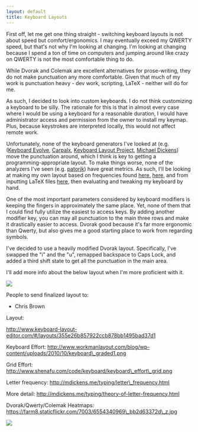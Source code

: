 ```yaml
---
layout: default
title: Keyboard Layouts
---
```


First off, let me get one thing straight - switching keyboard layouts is not
about speed but comfort/ergonomics. I may eventually exceed my QWERTY speed,
but that's not why I'm looking at changing. I'm looking at changing because I
spend a ton of time on computers and jumping around like crazy on QWERTY is not
the most comfortable thing to do.

While Dvorak and Colemak are excellent alternatives for prose-writing, they do
not make punctuation any more comfortable. Given that much of my work is
punctuation heavy - dev work, scripting, LaTeX - neither will do for me.

As such, I decided to look into custom keyboards. I do not think customizing a
keyboard to be silly. The rationale for this is that in almost every case where
I would be using a keyboard for a reasonable duration, I would have
administrator access and permission from the owner to install my keymap. Plus,
because keystrokes are interpreted locally, this would not affect remote work.

Unfortunately, none of the keyboard generators I've looked at (e.g. ([Keyboard
Evolve](http://www.michaelcapewell.com/programming/keyboardevolve.htm),
[Carpalx](http://mkweb.bcgsc.ca/carpalx/), [Keyboard Layout
Project](http://mathematicalmulticore.wordpress.com/the-keyboard-layout-project/),
[Michael Dickens](https://github.com/michaeldickens/Typing)) move the
punctuation around, which I think is key to getting a programming-appropriate
layout. To make things worse, none of the analyzers I've seen (e.g.
[patorjk](http://patorjk.com/keyboard-layout-analyzer/#/main)) have great
metrics. As such, I'll be looking at making my own layout based on frequencies
found [here](http://xahlee.info/comp/computer_language_char_distribution.html),
[here](http://www.mahdiyusuf.com/post/9947002105/most-pressed-keys-and-programming-syntaxes-2),
and from inputting LaTeX files
[here](http://www.patrick-wied.at/projects/heatmap-keyboard/), then evaluating
and tweaking my keyboard by hand.

One of the most important parameters considered by keyboard modifiers is
keeping the fingers in approximately the same place. Yet, none of them that I
could find fully utilize the easiest to access keys. By adding another modifier
key, you can may all punctuation to the main three rows and make it drastically
easier to access. Dvorak good because it's far more ergonomic than Qwerty, but
also gives me a good starting place to work from regarding symbols.

I've decided to use a heavily modified Dvorak layout. Specifically, I've
swapped the "i" and the "u", remapped backspace to Caps Lock, and added a third
shift state to get all the punctuation in the main area.

I'll add more info about the below layout when I'm more proficient with it.

[![](https://docs.google.com/uc?id=0B0Jfms0twG8EWnAzUGhldFdqMXc&export=download)](https://docs.google.com/file/d/0B0Jfms0twG8EWnAzUGhldFdqMXc/edit?usp=drive_web)

People to send finalized layout to:

- Chris Brown

Layout:

http://www.keyboard-layout-editor.com/#/layouts/355e26b857922ccb878bb1495bad37d1

Keyboard Effort:
http://www.workmanlayout.com/blog/wp-content/uploads/2010/10/keyboard\_graded1.png

Grid Effort: http://www.shenafu.com/code/keyboard/keyboard\_effort\_grid.png

Letter frequency: http://mdickens.me/typing/letter\_frequency.html

More detail: http://mdickens.me/typing/theory-of-letter-frequency.html

Dvorak/Qwerty/Colemak Heatmaps:
https://farm8.staticflickr.com/7003/6554340969\_bb2d63372d\_z.jpg

[![](https://docs.google.com/uc?id=0B0Jfms0twG8ESlJXeUZCLVZXZ00&export=download)](https://docs.google.com/file/d/0B0Jfms0twG8ESlJXeUZCLVZXZ00/edit?usp=drive_web)
